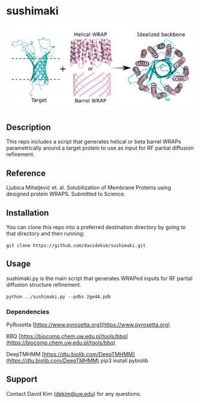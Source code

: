 # sushimaki

![header.png](./header.png)

## Description
This repo includes a script that generates helical or beta barrel WRAPs parametrically around a target protein to use as input for RF partial diffusion refinement.

## Reference
Ljubica Mihaljević et. al. Solubilization of Membrane Proteins using designed protein WRAPS. Submitted to Science.

## Installation
You can clone this repo into a preferred destination directory by going to that directory and then running:

`git clone https://github.com/davidekim/sushimaki.git`

## Usage
sushimaki.py is the main script that generates WRAPed inputs for RF partial diffusion structure refinement.

`python ../sushimaki.py --pdbs 2ge4A.pdb`

### Dependencies
PyRosetta [https://www.pyrosetta.org](https://www.pyrosetta.org)

BBQ [https://biocomp.chem.uw.edu.pl/tools/bbq](https://biocomp.chem.uw.edu.pl/tools/bbq)

DeepTMHMM [https://dtu.biolib.com/DeepTMHMM](https://dtu.biolib.com/DeepTMHMM)
pip3 install pybiolib


## Support
Contact David Kim (dekim@uw.edu) for any questions.



